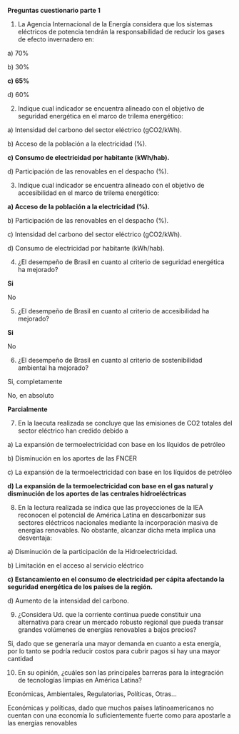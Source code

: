 **Preguntas cuestionario parte 1**

1. La Agencia Internacional de la Energía considera que los sistemas eléctricos de potencia tendrán la responsabilidad de reducir los gases de efecto invernadero en: 


a) 
70%  

b)
30% 

**c) 
65%**

d)
60%





2. Indique cual indicador se encuentra alineado con el objetivo de seguridad energética en el marco de trilema energético:  

a) 
Intensidad del carbono del sector eléctrico (gCO2/kWh).

b) 
Acceso de la población a la electricidad (%).

**c) 
Consumo de electricidad por habitante (kWh/hab).**

d) Participación de las renovables en el despacho (%).

3. Indique cual indicador se encuentra alineado con el objetivo de accesibilidad en el marco de trilema energético: 

**a) Acceso de la población a la electricidad (%).**

b) 
Participación de las renovables en el despacho (%).

c) 
Intensidad del carbono del sector eléctrico (gCO2/kWh).

d) 
Consumo de electricidad por habitante (kWh/hab).


4. ¿El desempeño de Brasil en cuanto al criterio de seguridad energética ha mejorado? 

**Si**

No


5. ¿El desempeño de Brasil en cuanto al criterio de accesibilidad ha mejorado?  

**Si**

No

6. ¿El desempeño de Brasil en cuanto al criterio de sostenibilidad ambiental ha mejorado? 


Si, completamente

No, en absoluto

**Parcialmente**


7. En la laecuta realizada se concluye que las emisiones de CO2 totales del sector eléctrico han credido debido a


a) La expansión de termoelectricidad  con base en los líquidos de petróleo


b) Disminución en los aportes de las FNCER

c) La expansión de la termoelectricidad con base en los líquidos de petróleo

**d) La expansión de la termoelectricidad con base en el gas natural y disminución de los aportes de las centrales hidroeléctricas**


8. En la lectura realizada se indica que las proyecciones de la IEA reconocen el potencial de América Latina en descarbonizar sus sectores eléctricos nacionales mediante la incorporación masiva de energías renovables. No obstante, alcanzar dicha meta implica una desventaja:

a) 
Disminución de la participación de la Hidroelectricidad.

b) Limitación en el acceso al servicio eléctrico

**c) 
Estancamiento en el consumo de electricidad per cápita afectando la seguridad energética de los países de la región.**

d) 
Aumento de la intensidad del carbono.

9. ¿Considera Ud. que la corriente continua puede constituir una alternativa para crear un mercado robusto regional que pueda transar grandes volúmenes de energías renovables a bajos precios? 

Si, dado que se generaría una mayor demanda en cuanto a esta energía, por lo tanto se podría reducir costos para cubrir pagos si hay una mayor cantidad

10. En su opinión, ¿cuáles son las principales barreras para la integración de tecnologías limpias en América Latina? 

Económicas, Ambientales, Regulatorias, Políticas, Otras...

Económicas y políticas, dado que muchos países latinoamericanos no cuentan con una economía lo suficientemente fuerte como para apostarle a las energías renovables
